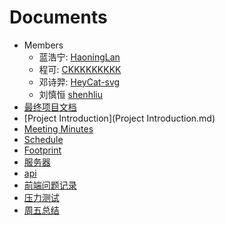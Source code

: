 # Documents
* Members
  * 蓝浩宁: [HaoningLan](https://github.com/HaoningLan)
  * 程可: [CKKKKKKKKK](https://github.com/CKKKKKKKKK)
  * 邓诗羿: [HeyCat-svg](https://github.com/HeyCat-svg)
  * 刘慎恒 [shenhliu](https://github.com/shenhliu)
* [最终项目文档](Document/)
* [Project Introduction](Project Introduction.md)
* [Meeting Minutes](meeting/)
* [Schedule](schedule.md)
* [Footprint](footprint/)
* [服务器](服务器搭建指南/)
* [api](api.md)
* [前端问题记录](前端/)
* [压力测试](压力测试/)
* [周五总结](周五总结/)



